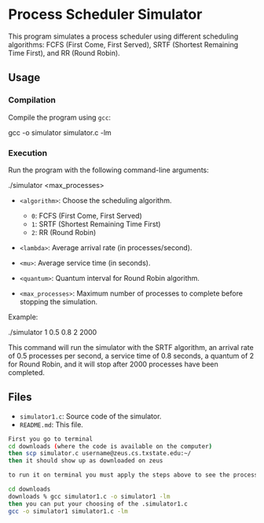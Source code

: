 # Process Scheduler Simulator

This program simulates a process scheduler using different scheduling algorithms: FCFS (First Come, First Served), SRTF (Shortest Remaining Time First), and RR (Round Robin).

## Usage

### Compilation

Compile the program using `gcc`:

gcc -o simulator simulator.c -lm


### Execution

Run the program with the following command-line arguments:

./simulator <algorithm> <lambda> <mu> <quantum> <max_processes>


- `<algorithm>`: Choose the scheduling algorithm.
    - `0`: FCFS (First Come, First Served)
    - `1`: SRTF (Shortest Remaining Time First)
    - `2`: RR (Round Robin)

- `<lambda>`: Average arrival rate (in processes/second).

- `<mu>`: Average service time (in seconds).

- `<quantum>`: Quantum interval for Round Robin algorithm.

- `<max_processes>`: Maximum number of processes to complete before stopping the simulation.

Example:

./simulator 1 0.5 0.8 2 2000


This command will run the simulator with the SRTF algorithm, an arrival rate of 0.5 processes per second, a service time of 0.8 seconds, a quantum of 2 for Round Robin, and it will stop after 2000 processes have been completed.

## Files

- `simulator1.c`: Source code of the simulator.
- `README.md`: This file.
```bash
First you go to terminal
cd downloads (where the code is available on the computer)
then scp simulator.c username@zeus.cs.txstate.edu:~/
then it should show up as downloaded on zeus

to run it on terminal you must apply the steps above to see the process event running

cd downloads
downloads % gcc simulator1.c -o simulator1 -lm
then you can put your choosing of the .simulator1.c
gcc -o simulator1 simulator1.c -lm

